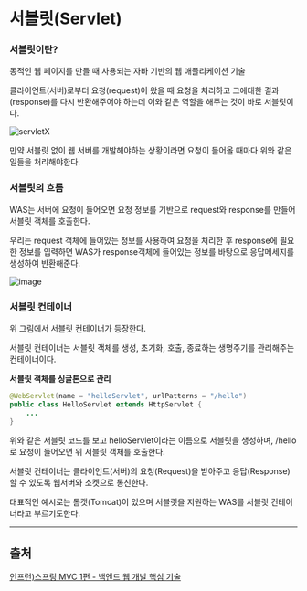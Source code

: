 # 서블릿(Servlet)

### 서블릿이란?

동적인 웹 페이지를 만들 때 사용되는 자바 기반의 웹 애플리케이션 기술

클라이언트(서버)로부터 요청(request)이 왔을 때 요청을 처리하고 그에대한 결과(response)를 다시 반환해주어야 하는데 이와 같은 역할을 해주는 것이 바로 서블릿이다.

![servletX](https://user-images.githubusercontent.com/78605779/155501617-e042e048-674d-4bb9-abc4-d378009ee908.png)

만약 서블릿 없이 웹 서버를 개발해야하는 상황이라면 요청이 들어올 때마다 위와 같은 일들을 처리해야한다.

### 서블릿의 흐름

WAS는 서버에 요청이 들어오면 요청 정보를 기반으로 request와 response를 만들어 서블릿 객체를 호출한다.

우리는 request 객체에 들어있는 정보를 사용하여 요청을 처리한 후 response에 필요한 정보를 입력하면 WAS가 response객체에 들어있는 정보를 바탕으로 응답메세지를 생성하여 반환해준다.

![image](https://user-images.githubusercontent.com/78605779/155503013-81e392bd-d021-44ac-b363-5ed67f9d1e38.png)

### 서블릿 컨테이너

위 그림에서 서블릿 컨테이너가 등장한다.

서블릿 컨테이너는 서블릿 객체를 생성, 초기화, 호출, 종료하는 생명주기를 관리해주는 컨테이너이다.

**서블릿 객체를 싱글톤으로 관리**

```java
@WebServlet(name = "helloServlet", urlPatterns = "/hello")
public class HelloServlet extends HttpServlet {
    ...
}
```

위와 같은 서블릿 코드를 보고 helloServlet이라는 이름으로 서블릿을 생성하며, /hello로 요청이 들어오면 위 서블릿 객체를 호출한다.

서블릿 컨테이너는 클라이언트(서버)의 요청(Request)을 받아주고 응답(Response)할 수 있도록 웹서버와 소켓으로 통신한다.

대표적인 예시로는 톰캣(Tomcat)이 있으며 서블릿을 지원하는 WAS를 서블릿 컨테이너라고 부르기도한다.

<hr/>

## 출처

[인프런)스프링 MVC 1편 - 백엔드 웹 개발 핵심 기술](https://www.inflearn.com/course/%EC%8A%A4%ED%94%84%EB%A7%81-mvc-1/dashboard)
